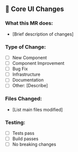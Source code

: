 ## 📝 Core UI Changes

### What this MR does:
- [Brief description of changes]

### Type of Change:
- [ ] New Component
- [ ] Component Improvement
- [ ] Bug Fix
- [ ] Infrastructure
- [ ] Documentation
- [ ] Other: [Describe]

### Files Changed:
- [List main files modified]

### Testing:
- [ ] Tests pass
- [ ] Build passes
- [ ] No breaking changes
